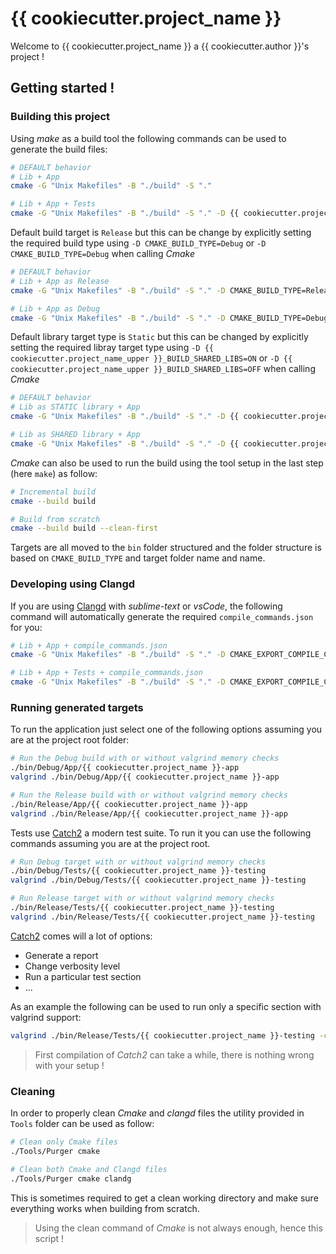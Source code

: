 # {{ cookiecutter.project_name }}

Welcome to {{ cookiecutter.project_name }}  a {{ cookiecutter.author }}'s project !

## Getting started !
### Building this project
Using *make* as a build tool the following commands can be used to generate the build files:
```bash
# DEFAULT behavior
# Lib + App
cmake -G "Unix Makefiles" -B "./build" -S "."

# Lib + App + Tests
cmake -G "Unix Makefiles" -B "./build" -S "." -D {{ cookiecutter.project_name_upper }}_BUILD_TESTING=ON
```

Default build target is `Release` but this can be change by explicitly setting the required build type using `-D CMAKE_BUILD_TYPE=Debug` or `-D CMAKE_BUILD_TYPE=Debug` when calling *Cmake*
```bash
# DEFAULT behavior
# Lib + App as Release
cmake -G "Unix Makefiles" -B "./build" -S "." -D CMAKE_BUILD_TYPE=Release

# Lib + App as Debug
cmake -G "Unix Makefiles" -B "./build" -S "." -D CMAKE_BUILD_TYPE=Debug
```

Default library target type is `Static` but this can be changed by explicitly setting the required libray target type using `-D {{ cookiecutter.project_name_upper }}_BUILD_SHARED_LIBS=ON` or `-D {{ cookiecutter.project_name_upper }}_BUILD_SHARED_LIBS=OFF` when calling *Cmake*
```bash
# DEFAULT behavior
# Lib as STATIC library + App
cmake -G "Unix Makefiles" -B "./build" -S "." -D {{ cookiecutter.project_name_upper }}_BUILD_SHARED_LIBS=OFF

# Lib as SHARED library + App
cmake -G "Unix Makefiles" -B "./build" -S "." -D {{ cookiecutter.project_name_upper }}_BUILD_SHARED_LIBS=ON
```


*Cmake* can also be used to run the build using the tool setup in the last step (here `make`) as follow:
```bash
# Incremental build
cmake --build build

# Build from scratch
cmake --build build --clean-first
```



Targets are all moved to the `bin` folder structured and the folder structure is based on `CMAKE_BUILD_TYPE` and target folder name and name.

### Developing using Clangd
If you are using [Clangd](https://clangd.llvm.org/) with *sublime-text* or *vsCode*, the following command will automatically generate the required `compile_commands.json` for you:
```bash
# Lib + App + compile_commands.json
cmake -G "Unix Makefiles" -B "./build" -S "." -D CMAKE_EXPORT_COMPILE_COMMANDS=ON -D {{ cookiecutter.project_name_upper }}_BUILD_TESTING=OFF && compdb -p ./build list > compile_commands.json && cp compile_commands.json ./build/compile_commands.json

# Lib + App + Tests + compile_commands.json
cmake -G "Unix Makefiles" -B "./build" -S "." -D CMAKE_EXPORT_COMPILE_COMMANDS=ON -D {{ cookiecutter.project_name_upper }}_BUILD_TESTING=ON && compdb -p ./build list > compile_commands.json && cp compile_commands.json ./build/compile_commands.json
```


### Running generated targets
To run the application just select one of the following options assuming you are at the project root folder:
```bash
# Run the Debug build with or without valgrind memory checks
./bin/Debug/App/{{ cookiecutter.project_name }}-app
valgrind ./bin/Debug/App/{{ cookiecutter.project_name }}-app

# Run the Release build with or without valgrind memory checks
./bin/Release/App/{{ cookiecutter.project_name }}-app
valgrind ./bin/Release/App/{{ cookiecutter.project_name }}-app
```

Tests use [Catch2](https://github.com/catchorg/Catch2) a modern test suite. To run it you can use the following commands assuming you are at the project root.

```bash
# Run Debug target with or without valgrind memory checks
./bin/Debug/Tests/{{ cookiecutter.project_name }}-testing
valgrind ./bin/Debug/Tests/{{ cookiecutter.project_name }}-testing

# Run Release target with or without valgrind memory checks
./bin/Release/Tests/{{ cookiecutter.project_name }}-testing
valgrind ./bin/Release/Tests/{{ cookiecutter.project_name }}-testing
```

[Catch2](https://github.com/catchorg/Catch2) comes will a lot of options:
  - Generate a report
  - Change verbosity level
  - Run a particular test section
  - ...

As an example the following can be used to run only a specific section with valgrind support:
```bash
valgrind ./bin/Release/Tests/{{ cookiecutter.project_name }}-testing -c <Name_of_section>
```

> First compilation of *Catch2* can take a while, there is nothing wrong with your setup !

### Cleaning
In order to properly clean *Cmake* and *clangd* files the utility provided in `Tools` folder can be used as follow:
```bash
# Clean only Cmake files
./Tools/Purger cmake

# Clean both Cmake and Clangd files
./Tools/Purger cmake clandg
```

This is sometimes required to get a clean working directory and make sure everything works when building from scratch.

> Using the clean command of *Cmake* is not always enough, hence this script !
